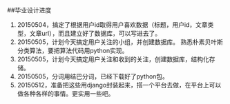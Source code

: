 ##毕业设计进度

1. 20150504，搞定了根据用户id取得用户喜欢数据（标题，用户id，文章类型，文章url），而且建立好了数据库，可以写进去了。
2. 20150505，计划今天搞定用户关注的小组，并创建数据库。 熟悉朴素贝叶斯分类算法，要把算法代码用python实现。
3. 20150505，计划今天搞定用户关注和收到的关注，创建数据库，结构化存储。
4. 20150505，分词用结巴分词，已经下载好了python包。 
5. 20150512，准备把这些用django封装起来，搭一个平台去做，在平台上可以做各种各样的事情。更实用一些吧。

